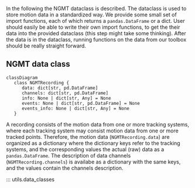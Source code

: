 In the following the NGMT dataclass is described.
The dataclass is used to store motion data in a standardized way. We provide some small set of import functions, each of which returns a `pandas.DataFrame` or a dict.
User should easily be able to write their own import functions, to get the their data into the provided dataclass (this step might take some thinking).
After the data is in the dataclass, running functions on the data from our toolbox should be really straight forward.

## NGMT data class
```mermaid
classDiagram
   class NGMTRecording {
      data: dict[str, pd.DataFrame]
      channels: dict[str, pd.DataFrame]
      info: None | dict[str, Any] = None
      events: None | dict[str, pd.DataFrame] = None
      events_info: None | dict[str, Any] = None
   }

```

 A recording consists of the motion data from one or more tracking systems, where each tracking system may consist motion data from one or more tracked points. Therefore, the motion data (`NGMTRecording.data`) are organized as a dictionary where the dictionary keys refer to the tracking systems, and the corresponding values the actual (raw) data as a `pandas.DataFrame`. The description of data channels (`NGMTRecording.channels`) is availabe as a dictionary with the same keys, and the values contain the channels description.

::: utils.data_classes
